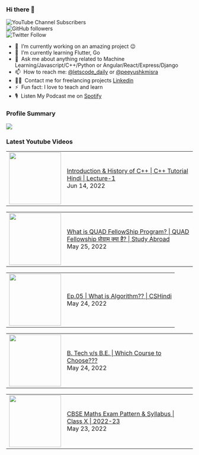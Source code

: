 ### Hi there 👋

![YouTube Channel Subscribers](https://img.shields.io/youtube/channel/subscribers/UCgmk1KXmrHXt_DO0kScyVmQ?style=social)  
![GitHub followers](https://img.shields.io/github/followers/misrapk?style=social)  
![Twitter Follow](https://img.shields.io/twitter/follow/peeyushkmisra?style=social)

- 🔭 &nbsp;I’m currently working on an amazing project :wink:
- 🌱 &nbsp;I’m currently learning Flutter, Go
- 💬 &nbsp;Ask me about anything related to Machine Learning/Javascript/C++/Python or Angular/React/Express/Django
- 📫 &nbsp;How to reach me: [@letscode_daily](https://www.instagram.com/letscode_daily/) or [@peeyushkmisra](https://www.instagram.com/peeyushkmisra/)
- 👨‍💻 &nbsp;Contact me for freelancing projects [Linkedin](https://www.linkedin.com/in/peeyushkmisra/)
- ⚡ &nbsp;Fun fact: I love to teach and learn
- 🎙 &nbsp;Listen My Podcast me on [Spotify](https://open.spotify.com/show/5HlTHA4yxnj56N1klajpQc)

### Profile Summary

![](https://github-profile-summary-cards.vercel.app/api/cards/profile-details?username=misrapk&theme=dracula)

### Latest Youtube Videos

<!-- YOUTUBE:START --><table><tr><td><a href="https://www.youtube.com/watch?v=UWjdTY6ii0Y"><img width="140px" src="https://i.ytimg.com/vi/UWjdTY6ii0Y/mqdefault.jpg"></a></td>
<td><a href="https://www.youtube.com/watch?v=UWjdTY6ii0Y">Introduction &amp; History of C++ | C++ Tutorial Hindi | Lecture-1</a><br/>Jun 14, 2022</td></tr></table>
<table><tr><td><a href="https://www.youtube.com/watch?v=XG6zkm3jMvY"><img width="140px" src="https://i.ytimg.com/vi/XG6zkm3jMvY/mqdefault.jpg"></a></td>
<td><a href="https://www.youtube.com/watch?v=XG6zkm3jMvY">What is QUAD FellowShip Program? | QUAD Fellowship प्रोग्राम क्या है? | Study Abroad</a><br/>May 25, 2022</td></tr></table>
<table><tr><td><a href="https://www.youtube.com/watch?v=_MXP0qR0wok"><img width="140px" src="https://i.ytimg.com/vi/_MXP0qR0wok/mqdefault.jpg"></a></td>
<td><a href="https://www.youtube.com/watch?v=_MXP0qR0wok">Ep.05 | What is Algorithm?? | CSHindi</a><br/>May 24, 2022</td></tr></table>
<table><tr><td><a href="https://www.youtube.com/watch?v=kKBJvaQANZc"><img width="140px" src="https://i.ytimg.com/vi/kKBJvaQANZc/mqdefault.jpg"></a></td>
<td><a href="https://www.youtube.com/watch?v=kKBJvaQANZc">B. Tech v/s B.E. | Which Course to Choose???</a><br/>May 24, 2022</td></tr></table>
<table><tr><td><a href="https://www.youtube.com/watch?v=sOBBq5TZmxI"><img width="140px" src="https://i.ytimg.com/vi/sOBBq5TZmxI/mqdefault.jpg"></a></td>
<td><a href="https://www.youtube.com/watch?v=sOBBq5TZmxI">CBSE Maths Exam Pattern &amp; Syllabus | Class X | 2022-23</a><br/>May 23, 2022</td></tr></table>
<!-- YOUTUBE:END -->
